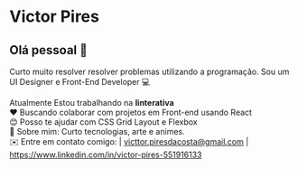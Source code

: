 
# Victor Pires

## Olá pessoal 👋
Curto muito resolver resolver problemas utilizando a programação.
Sou um UI Designer e Front-End Developer 💻

Atualmente Estou trabalhando na **Iinterativa**
</br> ❤️ Buscando colaborar com projetos em Front-end usando React
</br> 😊 Posso te ajudar com CSS Grid Layout e Flexbox
</br> 💬 Sobre mim: Curto tecnologias, arte e animes.
</br> ✉️ Entre em contato comigo:
    | victtor.piresdacosta@gmail.com
    | https://www.linkedin.com/in/victor-pires-551916133
     
